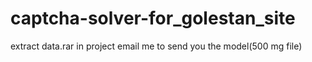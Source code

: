 # captcha-solver-for_golestan_site


extract data.rar in project
email me to send you the model(500 mg file)
